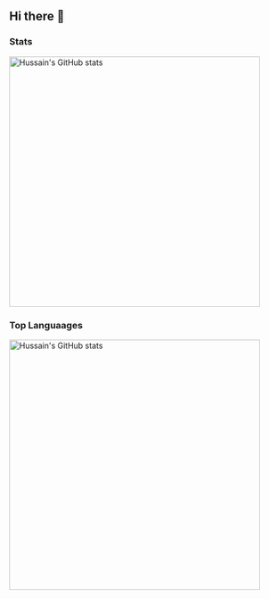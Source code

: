 ## Hi there 👋

<!--
**HussainDeesa/HussainDeesa** is a ✨ _special_ ✨ repository because its `README.md` (this file) appears on your GitHub profile.

Here are some ideas to get you started:

- 🔭 I’m currently working on ...
- 🌱 I’m currently learning ...
- 👯 I’m looking to collaborate on ...
- 🤔 I’m looking for help with ...
- 💬 Ask me about ...
- 📫 How to reach me: ...
- 😄 Pronouns: ...
- ⚡ Fun fact: ...
-->

### Stats


<div style="display: flex;"> 
  <img src="https://github-readme-stats-hussaindeesas-projects.vercel.app/api?username=HussainDeesa&theme=github_dark&show_icons=true&show=reviews,discussions_started,discussions_answered,prs_merged,prs_merged_percentage" alt="Hussain's GitHub stats" height="450" />
</div>

### Top Languaages

<div style="display: flex;"> 
  <img src="https://github-readme-stats-hussaindeesas-projects.vercel.app/api/top-langs/?username=HussainDeesa" alt="Hussain's GitHub stats" height="450" />
</div>

